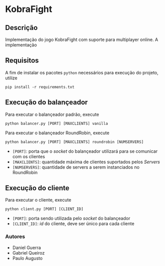 # KobraFight
## Descrição
Implementação do jogo KobraFight com suporte para multiplayer online. A implementação

## Requisitos
A fim de instalar os pacotes `python` necessários para execução do projeto, utilize
```
pip install -r requirements.txt
```

## Execução do balançeador
Para executar o balançeador padrão, execute
```
python balancer.py [PORT] [MAXCLIENTS] vanilla
```
Para executar o balançeador RoundRobin, execute
```
python balancer.py [PORT] [MAXCLIENTS] roundrobin [NUMSERVERS]
```
- `[PORT]`: porta que o *socket* do balançeador utilizará para se comunicar com os clientes
- `[MAXCLIENTS]`: quantidade máxima de clientes suportados pelos *Servers*
- `[NUMSERVERS]`: quantidade de servers a serem instanciados no RoundRobin

## Execução do cliente
Para executar o cliente, execute
```
python client.py [PORT] [CLIENT_ID]
```
- `[PORT]`: porta sendo utilizada pelo *socket* do balançeador
- `[CLIENT_ID]`: *id* do cliente, deve ser único para cada cliente

### Autores
- Daniel Guerra
- Gabriel Queiroz
- Paulo Augusto

